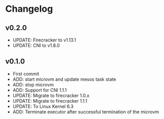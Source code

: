 # Changelog

## v0.2.0

- UPDATE: Firecracker to v1.13.1
- UPDATE: CNI to v1.8.0

## v0.1.0

- First commit
- ADD: start microvm and update mesos task state
- ADD: stop microvm
- ADD: Support for CNI 1.1.1
- UPDATE: Migrate to firecracker 1.0.x
- UPDATE: Migrate to firecracker 1.1.1
- UPDATE: To Linux Kernel 6.3
- ADD: Terminate executor after successful termination of the microvm
